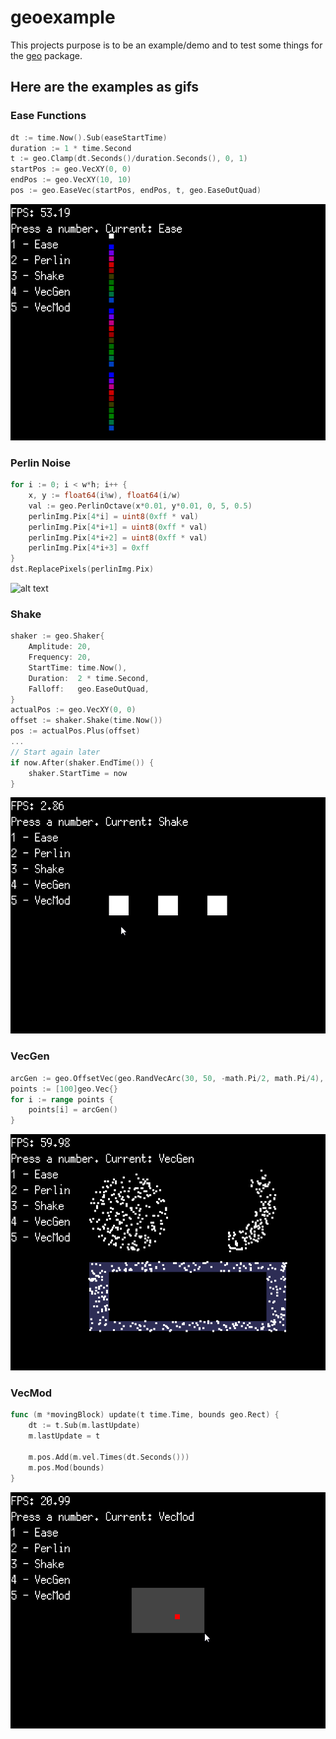 # geoexample

This projects purpose is to be an example/demo and to test some things for the [geo](https://github.com/Bredgren/geo) package.

## Here are the examples as gifs

### Ease Functions
```go
dt := time.Now().Sub(easeStartTime)
duration := 1 * time.Second
t := geo.Clamp(dt.Seconds()/duration.Seconds(), 0, 1)
startPos := geo.VecXY(0, 0)
endPos := geo.VecXY(10, 10)
pos := geo.EaseVec(startPos, endPos, t, geo.EaseOutQuad)
```
![alt text](https://github.com/Bredgren/geoexample/blob/master/gif/ease.gif "Ease")

### Perlin Noise
```go
for i := 0; i < w*h; i++ {
	x, y := float64(i%w), float64(i/w)
	val := geo.PerlinOctave(x*0.01, y*0.01, 0, 5, 0.5)
	perlinImg.Pix[4*i] = uint8(0xff * val)
	perlinImg.Pix[4*i+1] = uint8(0xff * val)
	perlinImg.Pix[4*i+2] = uint8(0xff * val)
	perlinImg.Pix[4*i+3] = 0xff
}
dst.ReplacePixels(perlinImg.Pix)
```
![alt text](https://github.com/Bredgren/geoexample/blob/master/gif/perlin.gif "Perlin")

### Shake
```go
shaker := geo.Shaker{
	Amplitude: 20,
	Frequency: 20,
	StartTime: time.Now(),
	Duration:  2 * time.Second,
	Falloff:   geo.EaseOutQuad,
}
actualPos := geo.VecXY(0, 0)
offset := shaker.Shake(time.Now())
pos := actualPos.Plus(offset)
...
// Start again later
if now.After(shaker.EndTime()) {
	shaker.StartTime = now
}
```
![alt text](https://github.com/Bredgren/geoexample/blob/master/gif/shake.gif "Shake")

### VecGen
```go
arcGen := geo.OffsetVec(geo.RandVecArc(30, 50, -math.Pi/2, math.Pi/4), geo.StaticVec(geo.VecXY(220, 70)))
points := [100]geo.Vec{}
for i := range points {
	points[i] = arcGen()
}
```
![alt text](https://github.com/Bredgren/geoexample/blob/master/gif/vecgen.gif "VecGen")

### VecMod
```go
func (m *movingBlock) update(t time.Time, bounds geo.Rect) {
	dt := t.Sub(m.lastUpdate)
	m.lastUpdate = t

	m.pos.Add(m.vel.Times(dt.Seconds()))
	m.pos.Mod(bounds)
}
```
![alt text](https://github.com/Bredgren/geoexample/blob/master/gif/vecmod.gif "VecMod")
